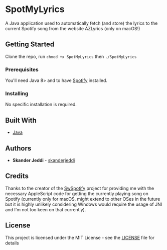 # SpotMyLyrics
A Java application used to automatically fetch (and store) the lyrics to the current Spotify song from the website AZLyrics (only on macOS!)

## Getting Started

Clone the repo, run
```chmod +x SpotMyLyrics```
then
```./SpotMyLyrics```

### Prerequisites

You'll need Java 8> and to have [Spotify](https://www.spotify.com) installed.

### Installing

No specific installation is required.

## Built With

* [Java](https://www.java.com/)

## Authors

* **Skander Jeddi** - [skanderjeddi](https://github.com/skanderjeddi)

## Credits

Thanks to the creator of the [SwSpotify](https://github.com/SwagLyrics/SwSpotify) project for providing me with the necessary AppleScript code for getting the currently playing song on Spotify (currently only for macOS, might extend to other OSes in the future but it is highly unlikely considering Windows would require the usage of JNI and I'm not too keen on that currently).

## License

This project is licensed under the MIT License - see the [LICENSE](LICENSE) file for details

